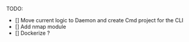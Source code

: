 TODO:
- [] Move current logic to Daemon and create Cmd project for the CLI
- [] Add nmap module
- [] Dockerize ?
